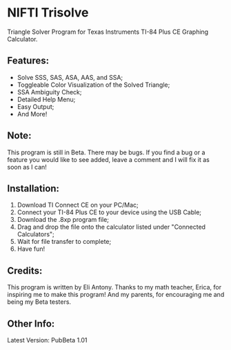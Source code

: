 # NIFTI Trisolve

Triangle Solver Program for Texas Instruments TI-84 Plus CE Graphing Calculator. 

## Features:
* Solve SSS, SAS, ASA, AAS, and SSA;
* Toggleable Color Visualization of the Solved Triangle;
* SSA Ambiguity Check;
* Detailed Help Menu;
* Easy Output;
* And More!
## Note:
This program is still in Beta. There may be bugs. If you find a bug or a feature you would like to see added, leave a comment and I will fix it as soon as I can!
## Installation:
1. Download TI Connect CE on your PC/Mac;
2. Connect your TI-84 Plus CE to your device using the USB Cable;
3. Download the .8xp program file;
4. Drag and drop the file onto the calculator listed under "Connected Calculators";
5. Wait for file transfer to complete;
6. Have fun!
## Credits:
This program is written by Eli Antony.
Thanks to my math teacher, Erica, for inspiring me to make this program!
And my parents, for encouraging me and being my Beta testers.
## Other Info:
Latest Version: PubBeta 1.01
